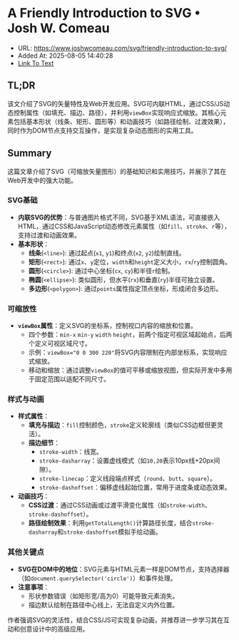 # A Friendly Introduction to SVG • Josh W. Comeau
- URL: https://www.joshwcomeau.com/svg/friendly-introduction-to-svg/
- Added At: 2025-08-05 14:40:28
- [Link To Text](2025-08-05-a-friendly-introduction-to-svg-•-josh-w.-comeau_raw.md)

## TL;DR


该文介绍了SVG的矢量特性及Web开发应用。SVG可内联HTML，通过CSS/JS动态控制属性（如填充、描边、路径），并利用`viewBox`实现响应式缩放。其核心元素包括基本形状（线条、矩形、圆形等）和动画技巧（如路径绘制、过渡效果），同时作为DOM节点支持交互操作，是实现复杂动态图形的实用工具。

## Summary


这篇文章介绍了SVG（可缩放矢量图形）的基础知识和实用技巧，并展示了其在Web开发中的强大功能。

### SVG基础
- **内联SVG的优势**：与普通图片格式不同，SVG基于XML语法，可直接嵌入HTML，通过CSS和JavaScript动态修改元素属性（如`fill`、`stroke`、`r`等），支持过渡和动画效果。
- **基本形状**：
  - **线条**(`<line>`): 通过起点(`x1`, `y1`)和终点(`x2`, `y2`)绘制直线。
  - **矩形**(`<rect>`): 通过`x`、`y`定位，`width`和`height`定义大小，`rx`/`ry`控制圆角。
  - **圆形**(`<circle>`): 通过中心坐标(`cx`, `cy`)和半径`r`绘制。
  - **椭圆**(`<ellipse>`): 类似圆形，但水平(`rx`)和垂直(`ry`)半径可独立设置。
  - **多边形**(`<polygon>`): 通过`points`属性指定顶点坐标，形成闭合多边形。

### 可缩放性
- **`viewBox`属性**：定义SVG的坐标系，控制视口内容的缩放和位置。
  - 四个参数：`min-x` `min-y` `width` `height`，前两个指定可视区域起始点，后两个定义可视区域尺寸。
  - 示例：`viewBox="0 0 300 220"`将SVG内容限制在内部坐标系，实现响应式缩放。
  - 移动和缩放：通过调整`viewBox`的值可平移或缩放视图，但实际开发中多用于固定范围以适配不同尺寸。

### 样式与动画
- **样式属性**：
  - **填充与描边**：`fill`控制颜色，`stroke`定义轮廓线（类似CSS边框但更灵活）。
  - **描边细节**：
    - `stroke-width`：线宽。
    - `stroke-dasharray`：设置虚线模式（如`10,20`表示10px线+20px间隙）。
    - `stroke-linecap`：定义线段端点样式（`round`、`butt`、`square`）。
    - `stroke-dashoffset`：偏移虚线起始位置，常用于进度条或动态效果。
- **动画技巧**：
  - **CSS过渡**：通过CSS动画或过渡平滑变化属性（如`stroke-width`、`stroke-dashoffset`）。
  - **路径绘制效果**：利用`getTotalLength()`计算路径长度，结合`stroke-dasharray`和`stroke-dashoffset`模拟手绘动画。

### 其他关键点
- **SVG在DOM中的地位**：SVG元素与HTML元素一样是DOM节点，支持选择器（如`document.querySelector('circle')`）和事件处理。
- **注意事项**：
  - 形状参数错误（如矩形宽/高为0）可能导致元素消失。
  - 描边默认绘制在路径中心线上，无法自定义内外位置。

作者强调SVG的灵活性，结合CSS/JS可实现复杂动画，并推荐进一步学习其在互动和创意设计中的高级应用。
